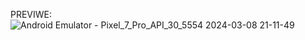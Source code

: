 PREVIWE:
![Android Emulator - Pixel_7_Pro_API_30_5554 2024-03-08 21-11-49](https://github.com/aradazr/shark-slider-/assets/150952102/c63578d6-c5bb-4181-b129-b9c6d29895f3)
